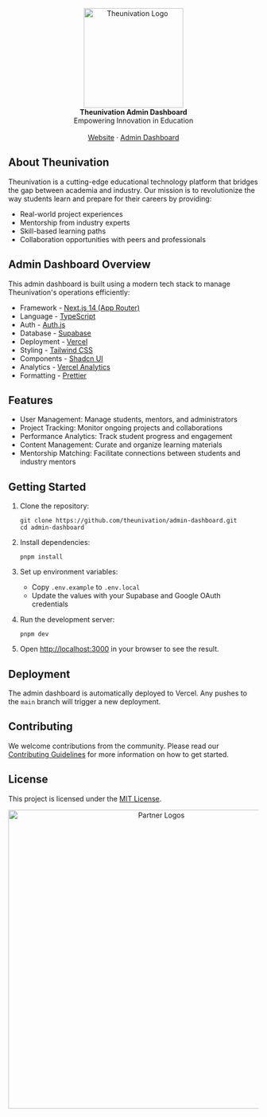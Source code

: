 <div align="center">
  <img src="path/to/theunivation-logo.png" alt="Theunivation Logo" width="200">
</div>

<div align="center"><strong>Theunivation Admin Dashboard</strong></div>
<div align="center">Empowering Innovation in Education</div>
<br />
<div align="center">
<a href="https://theunivation.com">Website</a>
<span> · </span>
<a href="https://admin.theunivation.com">Admin Dashboard</a>
</div>

## About Theunivation

Theunivation is a cutting-edge educational technology platform that bridges the gap between academia and industry. Our mission is to revolutionize the way students learn and prepare for their careers by providing:

- Real-world project experiences
- Mentorship from industry experts
- Skill-based learning paths
- Collaboration opportunities with peers and professionals

## Admin Dashboard Overview

This admin dashboard is built using a modern tech stack to manage Theunivation's operations efficiently:

- Framework - [Next.js 14 (App Router)](https://nextjs.org)
- Language - [TypeScript](https://www.typescriptlang.org)
- Auth - [Auth.js](https://authjs.dev)
- Database - [Supabase](https://supabase.com)
- Deployment - [Vercel](https://vercel.com)
- Styling - [Tailwind CSS](https://tailwindcss.com)
- Components - [Shadcn UI](https://ui.shadcn.com/)
- Analytics - [Vercel Analytics](https://vercel.com/analytics)
- Formatting - [Prettier](https://prettier.io)

## Features

- User Management: Manage students, mentors, and administrators
- Project Tracking: Monitor ongoing projects and collaborations
- Performance Analytics: Track student progress and engagement
- Content Management: Curate and organize learning materials
- Mentorship Matching: Facilitate connections between students and industry mentors

## Getting Started

1. Clone the repository:
   ```
   git clone https://github.com/theunivation/admin-dashboard.git
   cd admin-dashboard
   ```

2. Install dependencies:
   ```
   pnpm install
   ```

3. Set up environment variables:
   - Copy `.env.example` to `.env.local`
   - Update the values with your Supabase and Google OAuth credentials

4. Run the development server:
   ```
   pnpm dev
   ```

5. Open [http://localhost:3000](http://localhost:3000) in your browser to see the result.

## Deployment

The admin dashboard is automatically deployed to Vercel. Any pushes to the `main` branch will trigger a new deployment.

## Contributing

We welcome contributions from the community. Please read our [Contributing Guidelines](CONTRIBUTING.md) for more information on how to get started.

## License

This project is licensed under the [MIT License](LICENSE).

<div align="center">
  <img src="path/to/partner-logos.png" alt="Partner Logos" width="600">
</div>
